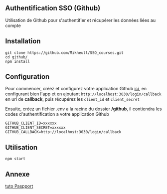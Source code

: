
## Authentification SSO (Github)

 
Utilisation de Github pour s'authentifier et récupérer les données liées au compte

## Installation
```
git clone https://github.com/Mikheull/SSO_courses.git
cd github/
npm install
```

## Configuration 
Pour commencer, créez et configurez votre application Github [ici](https://github.com/settings/applications/new), en configurant bien l'app et en ajoutant `http://localhost:3030/login/callback` en url de **callback**, puis récupérez les `client_id` et `client_secret`

Ensuite, créez un fichier .env a la racine du dossier **/github**, il contiendra les codes d'authentification a votre application Github
```
GITHUB_CLIENT_ID=xxxxxx
GITHUB_CLIENT_SECRET=xxxxxx
GITHUB_CALLBACK=http://localhost:3030/login/callback
```

## Utilisation
```
npm start
```

## Annexe
[tuto Paspport](http://www.passportjs.org/packages/passport-github/)
